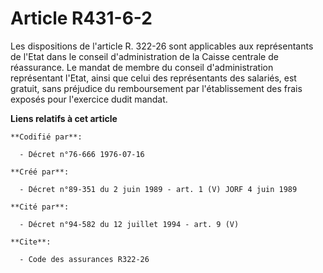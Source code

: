 # Article R431-6-2

Les dispositions de l'article R. 322-26 sont applicables aux représentants de l'Etat dans le conseil d'administration de la
Caisse centrale de réassurance. Le mandat de membre du conseil d'administration représentant l'Etat, ainsi que celui des
représentants des salariés, est gratuit, sans préjudice du remboursement par l'établissement des frais exposés pour
l'exercice dudit mandat.

**Liens relatifs à cet article**

	**Codifié par**:

	  - Décret n°76-666 1976-07-16

	**Créé par**:

	  - Décret n°89-351 du 2 juin 1989 - art. 1 (V) JORF 4 juin 1989

	**Cité par**:

	  - Décret n°94-582 du 12 juillet 1994 - art. 9 (V)

	**Cite**:

	  - Code des assurances R322-26
